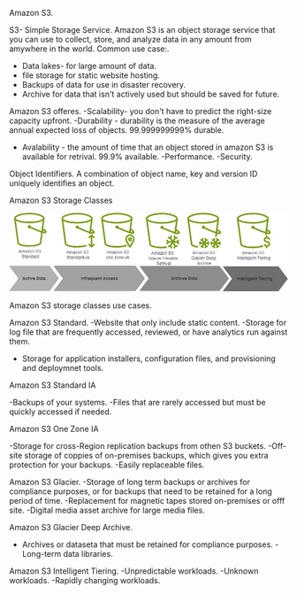 Amazon S3.

S3- Simple Storage Service.
Amazon S3 is an object storage service that you can use to collect, store, and analyze data in any amount from amywhere in the world.
Common use case:.

- Data lakes- for large amount of data.
- file storage for static website hosting.
- Backups of data for use in disaster recovery.
- Archive for data that isn't actively used but should be saved for future.

Amazon S3 offeres.
-Scalability- you don't have to predict the right-size capacity upfront.
-Durability - durability is the measure of the average annual expected loss of objects. 99.999999999% durable.

- Avalability - the amount of time that an object stored in amazon S3 is available for retrival. 99.9% available.
  -Performance.
  -Security.

Object Identifiers.
A combination of object name, key and version ID uniquely identifies an object.

Amazon S3 Storage Classes

![Amazon Storage](https://github.com/Assekops/aws-notes/blob/main/diagrams/Amzon%20S3%20Storage%20Classes.jpg)

Amazon S3 storage classes use cases.

Amazon S3 Standard.
-Website that only include static content.
-Storage for log file that are frequently accessed, reviewed, or have analytics run against them.

- Storage for application installers, configuration files, and provisioning and deploymnet tools.

Amazon S3 Standard IA

-Backups of your systems.
-Files that are rarely accessed but must be quickly accessed if needed.

Amazon S3 One Zone IA

-Storage for cross-Region replication backups from othen S3 buckets.
-Off-site storage of coppies of on-premises backups, which gives you extra protection for your backups.
-Easily replaceable files.

Amazon S3 Glacier.
-Storage of long term backups or archives for compliance purposes, or for backups that need to be retained for a long period of time.
-Replacement for magnetic tapes stored on-premises or offf site.
-Digital media asset archive for large media files.

Amazon S3 Glacier Deep Archive.

- Archives or dataseta that must be retained for compliance purposes.
  -Long-term data libraries.

Amazon S3 Intelligent Tiering.
-Unpredictable workloads.
-Unknown workloads.
-Rapidly changing workloads.
